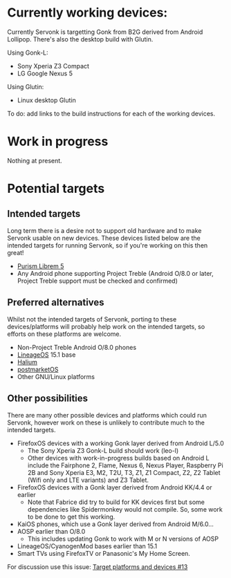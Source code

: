 # Currently working devices:
Currently Servonk is targetting Gonk from B2G derived from Android Lollipop. There's also the desktop build with Glutin. 

Using Gonk-L:
* Sony Xperia Z3 Compact
* LG Google Nexus 5

Using Glutin:
* Linux desktop Glutin

To do: add links to the build instructions for each of the working devices.

# Work in progress
Nothing at present.

# Potential targets
## Intended targets
Long term there is a desire not to support old hardware and to make Servonk usable on new devices. These devices listed below are the intended targets for running Servonk, so if you're working on this then great!
* [Purism Librem 5](https://puri.sm/shop/librem-5/)
* Any Android phone supporting Project Treble (Android O/8.0 or later, Project Treble support must be checked and confirmed)

## Preferred alternatives
Whilst not the intended targets of Servonk, porting to these devices/platforms will probably help work on the intended targets, so efforts on these platforms are welcome.
* Non-Project Treble Android O/8.0 phones
* [LineageOS](https://github.com/LineageOS) 15.1 base
* [Halium](https://github.com/Halium)
* [postmarketOS](https://github.com/postmarketOS)
* Other GNU/Linux platforms

## Other possibilities
There are many other possible devices and platforms which could run Servonk, however work on these is unlikely to contribute much to the intended targets.
* FirefoxOS devices with a working Gonk layer derived from Android L/5.0
  * The Sony Xperia Z3 Gonk-L build should work (leo-l)
  * Other devices with work-in-progress builds based on Android L include the Fairphone 2, Flame, Nexus 6, Nexus Player, Raspberry Pi 2B and Sony Xperia E3, M2, T2U, T3, Z1, Z1 Compact, Z2, Z2 Tablet (Wifi only and LTE variants) and Z3 Tablet.
* FirefoxOS devices with a Gonk layer derived from Android KK/4.4 or earlier
  * Note that Fabrice did try to build for KK devices first but some dependencies like Spidermonkey would not compile. So, some work to be done to get this working.
* KaiOS phones, which use a Gonk layer derived from Android M/6.0...
* AOSP earlier than O/8.0
  * This includes updating Gonk to work with M or N versions of AOSP
* LineageOS/CyanogenMod bases earlier than 15.1
* Smart TVs using FirefoxTV or Panasonic's My Home Screen.

For discussion use this issue: [Target platforms and devices #13](https://github.com/fabricedesre/servonk/issues/13)
